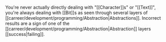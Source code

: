 You're never actually directly dealing with "[[Character]]s" or "[[Text]]", you're always dealing with [[Bit]]s as seen through several layers of [[carreer/development/programming/Abstraction|Abstractions]]. Incorrect results are a sign of one of the [[carreer/development/programming/Abstraction|Abstraction]] layers [[success|failing]].

